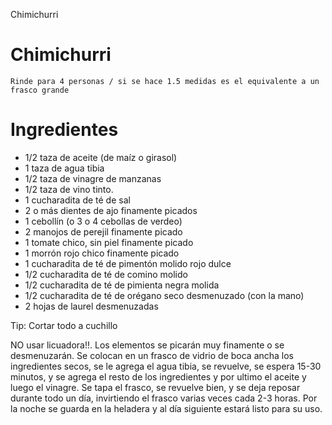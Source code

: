 Chimichurri

# Chimichurri

`Rinde para 4 personas / si se hace 1.5 medidas es el equivalente a un frasco grande`

# Ingredientes

* 1/2 taza de aceite (de maíz o girasol)
* 1 taza de agua tibia
* 1/2 taza de vinagre de manzanas
* 1/2 taza de vino tinto.
* 1 cucharadita de té de sal 
* 2 o más dientes de ajo finamente picados
* 1 cebollín (o 3 o 4 cebollas de verdeo)
* 2 manojos de perejil finamente picado
* 1 tomate chico, sin piel finamente picado
* 1 morrón rojo chico finamente picado
* 1 cucharadita de té de pimentón molido rojo dulce
* 1/2 cucharadita de té de comino molido
* 1/2 cucharadita de té de pimienta negra molida
* 1/2 cucharadita de té de orégano seco desmenuzado (con la mano)
* 2 hojas de laurel desmenuzadas

Tip: Cortar todo a cuchillo

NO usar licuadora!!. Los elementos se picarán muy finamente o se desmenuzarán. 
Se colocan en un frasco de vidrio de boca ancha los ingredientes secos, se le agrega el agua tibia, se revuelve, se espera 15-30 minutos, y se agrega el resto de los ingredientes y por ultimo el aceite y luego el vinagre. Se tapa el frasco, se revuelve bien, y se deja reposar durante todo un día, invirtiendo el frasco varias veces cada 2-3 horas. Por la noche se guarda en la heladera y al día siguiente estará listo para su uso.
